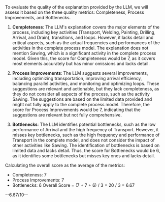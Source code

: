 To evaluate the quality of the explanation provided by the LLM, we will assess it based on the three quality metrics: Completeness, Process Improvements, and Bottlenecks.

1. **Completeness**: The LLM's explanation covers the major elements of the process, including key activities (Transport, Welding, Painting, Drilling, Arrival, and Drain), transitions, and loops. However, it lacks detail and critical aspects, such as the actual frequencies and performances of the activities in the complete process model. The explanation does not mention Sawing, which is a significant activity in the complete process model. Given this, the score for Completeness would be 7, as it covers most elements accurately but has minor omissions and lacks detail.

2. **Process Improvements**: The LLM suggests several improvements, including optimizing transportation, improving arrival efficiency, balancing parallel activities, and monitoring and optimizing loops. These suggestions are relevant and actionable, but they lack completeness, as they do not consider all aspects of the process, such as the activity Sawing. The suggestions are based on the limited data provided and might not fully apply to the complete process model. Therefore, the score for Process Improvements would be 7, indicating that the suggestions are relevant but not fully comprehensive.

3. **Bottlenecks**: The LLM identifies potential bottlenecks, such as the low performance of Arrival and the high frequency of Transport. However, it misses key bottlenecks, such as the high frequency and performance of Transport in the complete model, and does not consider the impact of other activities like Sawing. The identification of bottlenecks is based on limited data and lacks detail. Thus, the score for Bottlenecks would be 6, as it identifies some bottlenecks but misses key ones and lacks detail.

Calculating the overall score as the average of the metrics:
- Completeness: 7
- Process Improvements: 7
- Bottlenecks: 6
Overall Score = (7 + 7 + 6) / 3 = 20 / 3 = 6.67

--6.67/10--